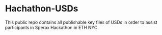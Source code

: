 # Hachathon-USDs

This public repo contains all publishable key files of USDs in order to assist participants in Sperax Hackathon in ETH NYC.
